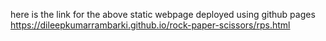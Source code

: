 here is the link for the above static webpage deployed using github pages 
https://dileepkumarrambarki.github.io/rock-paper-scissors/rps.html
